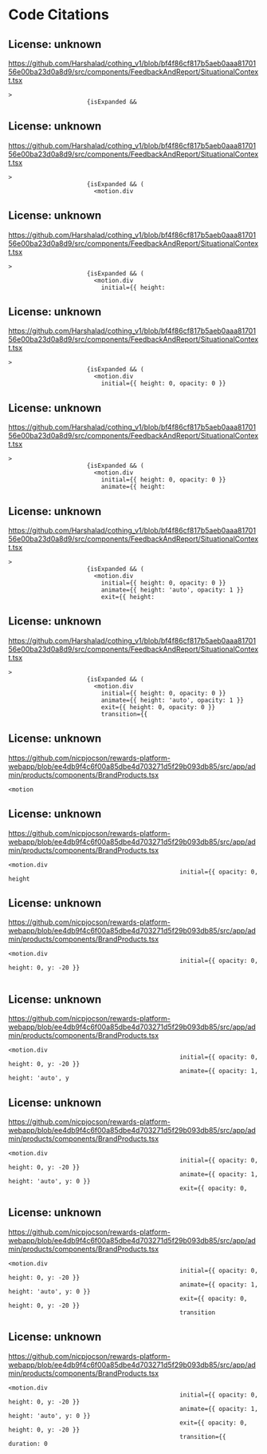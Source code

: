 # Code Citations

## License: unknown
https://github.com/Harshalad/cothing_v1/blob/bf4f86cf817b5aeb0aaa8170156e00ba23d0a8d9/src/components/FeedbackAndReport/SituationalContext.tsx

```
>
                      {isExpanded &&
```


## License: unknown
https://github.com/Harshalad/cothing_v1/blob/bf4f86cf817b5aeb0aaa8170156e00ba23d0a8d9/src/components/FeedbackAndReport/SituationalContext.tsx

```
>
                      {isExpanded && (
                        <motion.div
```


## License: unknown
https://github.com/Harshalad/cothing_v1/blob/bf4f86cf817b5aeb0aaa8170156e00ba23d0a8d9/src/components/FeedbackAndReport/SituationalContext.tsx

```
>
                      {isExpanded && (
                        <motion.div
                          initial={{ height: 
```


## License: unknown
https://github.com/Harshalad/cothing_v1/blob/bf4f86cf817b5aeb0aaa8170156e00ba23d0a8d9/src/components/FeedbackAndReport/SituationalContext.tsx

```
>
                      {isExpanded && (
                        <motion.div
                          initial={{ height: 0, opacity: 0 }}
```


## License: unknown
https://github.com/Harshalad/cothing_v1/blob/bf4f86cf817b5aeb0aaa8170156e00ba23d0a8d9/src/components/FeedbackAndReport/SituationalContext.tsx

```
>
                      {isExpanded && (
                        <motion.div
                          initial={{ height: 0, opacity: 0 }}
                          animate={{ height: 
```


## License: unknown
https://github.com/Harshalad/cothing_v1/blob/bf4f86cf817b5aeb0aaa8170156e00ba23d0a8d9/src/components/FeedbackAndReport/SituationalContext.tsx

```
>
                      {isExpanded && (
                        <motion.div
                          initial={{ height: 0, opacity: 0 }}
                          animate={{ height: 'auto', opacity: 1 }}
                          exit={{ height:
```


## License: unknown
https://github.com/Harshalad/cothing_v1/blob/bf4f86cf817b5aeb0aaa8170156e00ba23d0a8d9/src/components/FeedbackAndReport/SituationalContext.tsx

```
>
                      {isExpanded && (
                        <motion.div
                          initial={{ height: 0, opacity: 0 }}
                          animate={{ height: 'auto', opacity: 1 }}
                          exit={{ height: 0, opacity: 0 }}
                          transition={{
```


## License: unknown
https://github.com/nicpjocson/rewards-platform-webapp/blob/ee4db9f4c6f00a85dbe4d703271d5f29b093db85/src/app/admin/products/components/BrandProducts.tsx

```
<motion
```


## License: unknown
https://github.com/nicpjocson/rewards-platform-webapp/blob/ee4db9f4c6f00a85dbe4d703271d5f29b093db85/src/app/admin/products/components/BrandProducts.tsx

```
<motion.div
                                                initial={{ opacity: 0, height
```


## License: unknown
https://github.com/nicpjocson/rewards-platform-webapp/blob/ee4db9f4c6f00a85dbe4d703271d5f29b093db85/src/app/admin/products/components/BrandProducts.tsx

```
<motion.div
                                                initial={{ opacity: 0, height: 0, y: -20 }}
                
```


## License: unknown
https://github.com/nicpjocson/rewards-platform-webapp/blob/ee4db9f4c6f00a85dbe4d703271d5f29b093db85/src/app/admin/products/components/BrandProducts.tsx

```
<motion.div
                                                initial={{ opacity: 0, height: 0, y: -20 }}
                                                animate={{ opacity: 1, height: 'auto', y
```


## License: unknown
https://github.com/nicpjocson/rewards-platform-webapp/blob/ee4db9f4c6f00a85dbe4d703271d5f29b093db85/src/app/admin/products/components/BrandProducts.tsx

```
<motion.div
                                                initial={{ opacity: 0, height: 0, y: -20 }}
                                                animate={{ opacity: 1, height: 'auto', y: 0 }}
                                                exit={{ opacity: 0,
```


## License: unknown
https://github.com/nicpjocson/rewards-platform-webapp/blob/ee4db9f4c6f00a85dbe4d703271d5f29b093db85/src/app/admin/products/components/BrandProducts.tsx

```
<motion.div
                                                initial={{ opacity: 0, height: 0, y: -20 }}
                                                animate={{ opacity: 1, height: 'auto', y: 0 }}
                                                exit={{ opacity: 0, height: 0, y: -20 }}
                                                transition
```


## License: unknown
https://github.com/nicpjocson/rewards-platform-webapp/blob/ee4db9f4c6f00a85dbe4d703271d5f29b093db85/src/app/admin/products/components/BrandProducts.tsx

```
<motion.div
                                                initial={{ opacity: 0, height: 0, y: -20 }}
                                                animate={{ opacity: 1, height: 'auto', y: 0 }}
                                                exit={{ opacity: 0, height: 0, y: -20 }}
                                                transition={{ duration: 0
```

